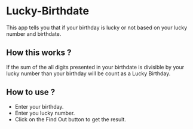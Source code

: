 # Lucky-Birthdate
This app tells you that if your birthday is lucky or not based on your lucky number and birthdate.

## How this works ?
If the sum of the all digits presented in your birthdate is divisible by your lucky number than your birthday will be count as a Lucky Birthday.

## How to use ?
- Enter your birthday.
- Enter you lucky number.
- Click on the Find Out button to get the result.
